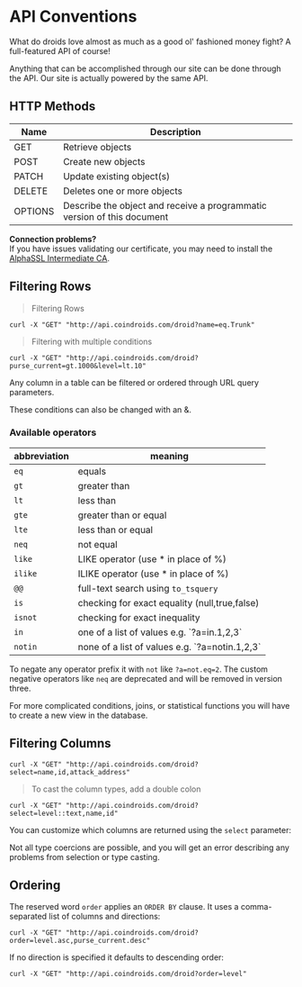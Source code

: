 

# API Conventions

What do droids love almost as much as a good ol' fashioned money fight? A full-featured API of course!

<aside class='success'>
Anything that can be accomplished through our site can be done through the API. Our site is actually powered by the same API. 
</aside>

## HTTP Methods
|Name|Description|
|---|---|
|GET | Retrieve objects |
|POST| Create new objects |
|PATCH| Update existing object(s) |
|DELETE| Deletes one or more objects |
|OPTIONS| Describe the object and receive a programmatic version of this document | 

<aside class="warning">
<b>Connection problems?</b>
<br>If you have issues validating our certificate, you may need to install the <a href='https://www.alphassl.com/support/install-root-certificate.html'>AlphaSSL Intermediate CA</a>.
</aside>


## Filtering Rows

> Filtering Rows

```shell
curl -X "GET" "http://api.coindroids.com/droid?name=eq.Trunk"
```

> Filtering with multiple conditions 

```shell
curl -X "GET" "http://api.coindroids.com/droid?purse_current=gt.1000&level=lt.10"
```


Any column in a table can be filtered or ordered through URL query parameters.

These conditions can also be changed with an &amp;. 


### Available operators

<table>
<thead>
<tr><th>abbreviation</th><th>meaning</th></tr>
</thead>
<tbody>
<tr><td><code>eq</code></td><td>equals</td></tr>
<tr><td><code>gt</code></td><td>greater than</td></tr>
<tr><td><code>lt</code></td><td>less than</td></tr>
<tr><td><code>gte</code></td><td>greater than or equal</td></tr>
<tr><td><code>lte</code></td><td>less than or equal</td></tr>
<tr><td><code>neq</code></td><td>not equal</td></tr>
<tr><td><code>like</code></td><td>LIKE operator (use * in place of %)</td></tr>
<tr><td><code>ilike</code></td><td>ILIKE operator (use * in place of %)</td></tr>
<tr><td><code>@@</code></td><td>full-text search using <code>to_tsquery</code></td></tr>
<tr><td><code>is</code></td><td>checking for exact equality (null,true,false)</td></tr>
<tr><td><code>isnot</code></td><td>checking for exact inequality</td></tr>
<tr><td><code>in</code></td><td>one of a list of values e.g. `?a=in.1,2,3`</td></tr>
<tr><td><code>notin</code></td><td>none of a list of values e.g. `?a=notin.1,2,3`</td></tr>
</tbody>
</table>

To negate any operator prefix it with `not` like `?a=not.eq=2`. The custom negative operators like `neq` are deprecated and will be removed in version three.

For more complicated conditions, joins, or statistical functions you will have to create a new view in the database.

## Filtering Columns

```shell
curl -X "GET" "http://api.coindroids.com/droid?select=name,id,attack_address"
```

> To cast the column types, add a double colon

```shell
curl -X "GET" "http://api.coindroids.com/droid?select=level::text,name,id"
```

You can customize which columns are returned using the `select` parameter:

<aside class='warning'>
Not all type coercions are possible, and you will get an error describing any problems from selection or type casting.
</aside>

## Ordering



The reserved word `order` applies an `ORDER BY` clause.  It uses a comma-separated list of columns and directions:

```shell
curl -X "GET" "http://api.coindroids.com/droid?order=level.asc,purse_current.desc"
```

If no direction is specified it defaults to descending order:

```shell
curl -X "GET" "http://api.coindroids.com/droid?order=level"
```




